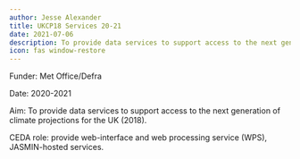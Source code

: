 ```yaml
---
author: Jesse Alexander
title: UKCP18 Services 20-21
date: 2021-07-06
description: To provide data services to support access to the next generation of climate projections for the UK (2018)
icon: fas window-restore
---
```

Funder: Met Office/Defra

Date: 2020-2021

Aim: To provide data services to support access to the next generation of climate projections for the UK (2018).

CEDA role: provide web-interface and web processing service (WPS), JASMIN-hosted services.
